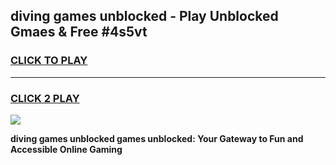 
## diving games unblocked - Play Unblocked Gmaes & Free #4s5vt
<h3>
<a href="https://premium.freeplayer.one?title=diving_games_unblocked&ref=03M">CLICK TO PLAY</a></h3>
<hr>

<h3>
<a href="https://premium.freeplayer.one?title=diving_games_unblocked&ref=03M">CLICK 2 PLAY</a>
  
</h3>

<a href="https://premium.freeplayer.one?title=diving_games_unblocked&ref=03M"><img src="https://clearcache.store/games.png"></a>


**diving games unblocked games unblocked: Your Gateway to Fun and Accessible Online Gaming**
